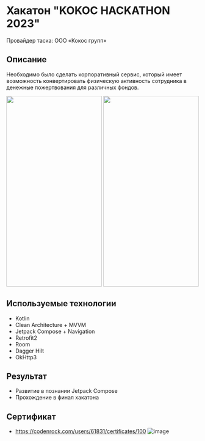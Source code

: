 # Хакатон "KOKOC HACKATHON 2023"
Провайдер таска: ООО «Кокос групп»

## Описание
Необходимо было сделать корпоративный сервис, который имеет возможность конвертировать физическую активность сотрудника в денежные пожертвования для различных фондов.

<img src="https://github.com/KatbertAllgood/kokoc_hackathon/assets/72415326/35121794-cfba-4121-a1c6-33bb97433a8b" width="250" height="500" />
<img src="https://github.com/KatbertAllgood/kokoc_hackathon/assets/72415326/f75b38d4-8d37-460e-9064-abc9de652451" width="250" height="500" />

## Используемые технологии
* Kotlin
* Clean Architecture + MVVM
* Jetpack Compose + Navigation
* Retrofit2
* Room
* Dagger Hilt
* OkHttp3

## Результат
* Развитие в познании Jetpack Compose
* Прохождение в финал хакатона

## Сертификат
* https://codenrock.com/users/61831/certificates/100
![image](https://github.com/KatbertAllgood/kokoc_hackathon/assets/72415326/0cc579cb-7677-4844-a4db-17e8853ca2c8)
